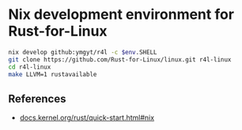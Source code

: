 # Nix development environment for Rust-for-Linux

```sh
nix develop github:ymgyt/r4l -c $env.SHELL
git clone https://github.com/Rust-for-Linux/linux.git r4l-linux
cd r4l-linux
make LLVM=1 rustavailable
```

## References

* [docs.kernel.org/rust/quick-start.html#nix](https://docs.kernel.org/rust/quick-start.html#nix)
